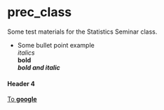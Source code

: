 # prec_class
Some test materials for the Statistics Seminar class.
- Some bullet point example  
_italics_  
**bold**  
**_bold and italic_**  
#### Header 4
[To **google**](http://www.google.com)
